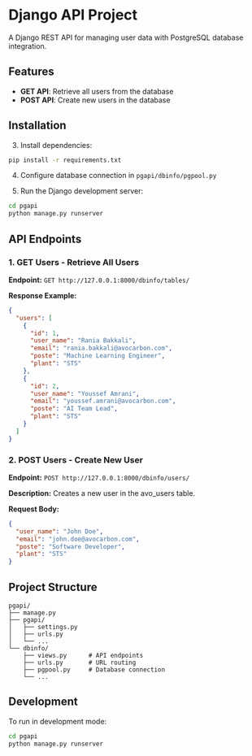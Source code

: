 # Django API Project

A Django REST API for managing user data with PostgreSQL database integration.

## Features

- **GET API**: Retrieve all users from the database
- **POST API**: Create new users in the database

## Installation

3. Install dependencies:
```bash
pip install -r requirements.txt
```

4. Configure database connection in `pgapi/dbinfo/pgpool.py`

5. Run the Django development server:
```bash
cd pgapi
python manage.py runserver
```

## API Endpoints

### 1. GET Users - Retrieve All Users

**Endpoint:** `GET http://127.0.0.1:8000/dbinfo/tables/`

**Response Example:**
```json
{
  "users": [
    {
      "id": 1,
      "user_name": "Rania Bakkali",
      "email": "rania.bakkali@avocarbon.com",
      "poste": "Machine Learning Engineer",
      "plant": "STS"
    },
    {
      "id": 2,
      "user_name": "Youssef Amrani",
      "email": "youssef.amrani@avocarbon.com",
      "poste": "AI Team Lead",
      "plant": "STS"
    }
  ]
}
```

### 2. POST Users - Create New User

**Endpoint:** `POST http://127.0.0.1:8000/dbinfo/users/`

**Description:** Creates a new user in the avo_users table.

**Request Body:**
```json
{
  "user_name": "John Doe",
  "email": "john.doe@avocarbon.com",
  "poste": "Software Developer",
  "plant": "STS"
}
```


## Project Structure

```
pgapi/
├── manage.py
├── pgapi/
│   ├── settings.py
│   ├── urls.py
│   └── ...
└── dbinfo/
    ├── views.py      # API endpoints
    ├── urls.py       # URL routing
    ├── pgpool.py     # Database connection
    └── ...
```

## Development

To run in development mode:

```bash
cd pgapi
python manage.py runserver
```
